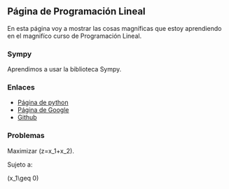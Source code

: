 <script src='https://cdn.mathjax.org/mathjax/latest/MathJax.js?config=TeX-AMS-MML_HTMLorMML'></script> 
## Página de Programación Lineal

En esta página voy a mostrar las cosas magníficas que estoy aprendiendo en el 
magnifíco curso de Programación Lineal.

### Sympy

Aprendimos a usar la biblioteca Sympy.

### Enlaces

- [Página de python](https://www.python.org/)
- [Página de Google](https://www.google.com/)
- [Github](https://www.github.com/)


### Problemas

Maximizar \(z=x_1+x_2\).

Sujeto a:

\(x_1\geq 0\)